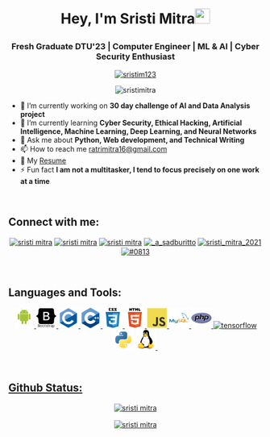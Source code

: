 # <p align="center"> Hey, I'm **Sristi Mitra**<img src="https://raw.githubusercontent.com/aemmadi/aemmadi/master/wave.gif" width="30px" height="30px">
<h3 align="center">Fresh Graduate DTU'23 | Computer Engineer | ML & AI | Cyber Security Enthusiast </h3>


<p align="center"> <a href="https://github.com/ryo-ma/github-profile-trophy"><img src="https://github-profile-trophy.vercel.app/?username=sristim123" alt="sristim123"></a> </p>

<p align="center"> <img src="https://komarev.com/ghpvc/?username=sristim123&label=Profile%20views&color=0e75b6&style=flat" alt="sristimitra" /> </p>

* 🔭 I’m currently working on **30 day challenge of AI and Data Analysis project**
* 🌱 I’m currently learning **Cyber Security, Ethical Hacking, Artificial Intelligence, Machine Learning, Deep Learning, and Neural Networks**
* 💬 Ask me about **Python, Web development, and Technical Writing**
* 📫 How to reach me [ratrimitra16@gmail.com](mailto:ratrimitra16@gmail.]com)
* 🧾 My [Resume](https://drive.google.com/file/d/1ePnNswpS95XIop8lspAAFISovtmqW8xB/view?usp=sharing)
* ⚡ Fun fact **I am not a multitasker, I tend to focus precisely on one work at a time**


<br />

## Connect with me:
<r />
<p align="center">
<a href="https://www.linkedin.com/in/sristi-mitra-3260b11b4" target="blank"><img align="center" src="https://raw.githubusercontent.com/rahuldkjain/github-profile-readme-generator/master/src/images/icons/Social/linked-in-alt.svg" alt="sristi mitra" height="30" width="40" /></a>
<a href="https://stackoverflow.com/users/22481376/sristi-mitra" target="blank"><img align="center" src="https://raw.githubusercontent.com/rahuldkjain/github-profile-readme-generator/master/src/images/icons/Social/stack-overflow.svg" alt="sristi mitra" height="30" width="40" /></a>
<a href="https://www.kaggle.com/sristimitra" target="blank"><img align="center" src="https://raw.githubusercontent.com/rahuldkjain/github-profile-readme-generator/master/src/images/icons/Social/kaggle.svg" alt="sristi mitra" height="30" width="40" /></a>
<a href="https://instagram.com/_a_sadburitto" target="blank"><img align="center" src="https://raw.githubusercontent.com/rahuldkjain/github-profile-readme-generator/master/src/images/icons/Social/instagram.svg" alt="_a_sadburitto" height="30" width="40" /></a>
<a href="https://leetcode.com/sristi_mitra_2021/" target="blank"><img align="center" src="https://raw.githubusercontent.com/rahuldkjain/github-profile-readme-generator/master/src/images/icons/Social/leet-code.svg" alt="sristi_mitra_2021" height="30" width="40" /></a>
<a href="https://discord.gg/#0813" target="blank"><img align="center" src="https://raw.githubusercontent.com/rahuldkjain/github-profile-readme-generator/master/src/images/icons/Social/discord.svg" alt="#0813" height="30" width="40" /></a>
</p>

<br />

## Languages and Tools:

<p align="center"> <a href="https://developer.android.com" target="_blank" rel="noreferrer"> <img src="https://raw.githubusercontent.com/devicons/devicon/master/icons/android/android-original-wordmark.svg" alt="android" width="40" height="40"/> </a> <a href="https://getbootstrap.com" target="_blank" rel="noreferrer"> <img src="https://raw.githubusercontent.com/devicons/devicon/master/icons/bootstrap/bootstrap-plain-wordmark.svg" alt="bootstrap" width="40" height="40"/> </a> <a href="https://www.cprogramming.com/" target="_blank" rel="noreferrer"> <img src="https://raw.githubusercontent.com/devicons/devicon/master/icons/c/c-original.svg" alt="c" width="40" height="40"/> </a> <a href="https://www.w3schools.com/cpp/" target="_blank" rel="noreferrer"> <img src="https://raw.githubusercontent.com/devicons/devicon/master/icons/cplusplus/cplusplus-original.svg" alt="cplusplus" width="40" height="40"/> </a> <a href="https://www.w3schools.com/css/" target="_blank" rel="noreferrer"> <img src="https://raw.githubusercontent.com/devicons/devicon/master/icons/css3/css3-original-wordmark.svg" alt="css3" width="40" height="40"/> </a> <a href="https://www.w3.org/html/" target="_blank" rel="noreferrer"> <img src="https://raw.githubusercontent.com/devicons/devicon/master/icons/html5/html5-original-wordmark.svg" alt="html5" width="40" height="40"/> </a> <a href="https://www.java.com" target="_blank" rel="noreferrer"> <img src="https://raw.githubusercontent.com/devicons/devicon/master/icons/javascript/javascript-original.svg" alt="javascript" width="40" height="40"/> </a> <a href="https://www.mongodb.com/" target="_blank" rel="noreferrer"> <img src="https://raw.githubusercontent.com/devicons/devicon/master/icons/mysql/mysql-original-wordmark.svg" alt="mysql" width="40" height="40"/> </a> <a href="https://www.php.net" target="_blank" rel="noreferrer"> <img src="https://raw.githubusercontent.com/devicons/devicon/master/icons/php/php-original.svg" alt="php" width="40" height="40"/> </a> <a href="https://reactjs.org/" target="_blank" rel="noreferrer"> <img src="https://www.vectorlogo.zone/logos/tensorflow/tensorflow-icon.svg" alt="tensorflow" width="40" height="40"/> </a> <img
src="https://raw.githubusercontent.com/devicons/devicon/master/icons/python/python-original.svg" alt="python" width="40" height="40"/> <a href="https://pytorch.org/" target="_blank" rel="noreferrer">
</a> <a href="https://www.php.net" target="_blank" rel="noreferrer"> <img                                                                                                                                                                                                               src="https://raw.githubusercontent.com/devicons/devicon/master/icons/linux/linux-original.svg" alt="linux" width="40" height="40"/> </a> <a href="https://www.mysql.com/" target="_blank" rel="noreferrer"> <img </a></p>

<br />

## Github Status:

<!-- <p align="center"> <a href="[![trophy](https://github-profile-trophy.vercel.app/?username=ryo-ma&theme=onedark)](https://github.com/ryo-ma/github-profile-trophy)"><img src="https://github-profile-trophy.vercel.app/?username=sristiM123&bg_color=00000000&text_color=3498db" alt="sristi mitra"></a> </p> -->

<!-- <p align="center"><img src="https://github-readme-streak-stats.herokuapp.com?user=sristiM123&hide_border=true&bg_color=00000000&text_color=3498db" alt="sristi mitra"></p>


<p align="center"><img src="https://github-readme-stats.vercel.app/api/top-langs?username=sristiM123&show_icons=true&locale=en&layout=compact&bg_color=00000000&text_color=3498db" alt="sristi mitra"></p> -->

<p align="center"> <img align="center" src="https://github-readme-stats.vercel.app/api?username=sristiM123&show_icons=true&hide_border=true&bg_color=00000000&text_color=3498db&hide=issues" alt="sristi mitra"> 
<p align="center"> <img align="center" src="https://github-readme-streak-stats.herokuapp.com?user=sristiM123&theme=tokyonight_duo&hide_border=true&background=DD272700&fire=FF0000&ring=FF5403&currStreakNum=FF3A13" alt="sristi mitra">


